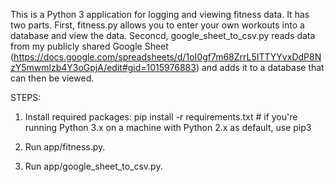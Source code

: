 This is a Python 3 application for logging and viewing fitness data. It has two parts. First, fitness.py allows you to enter your own workouts into a database and view the data. Seconcd, google_sheet_to_csv.py reads data from my publicly shared Google Sheet (https://docs.google.com/spreadsheets/d/1oI0gf7m68ZrrL5ITTYYvxDdP8NzY5mwmlzb4Y3oGpjA/edit#gid=1015976883) and adds it to a database that can then be viewed.

STEPS:

1) Install required packages:
  pip install -r requirements.txt # if you're running Python 3.x on a machine with Python 2.x as default, use pip3

2) Run app/fitness.py.

3) Run app/google_sheet_to_csv.py.
